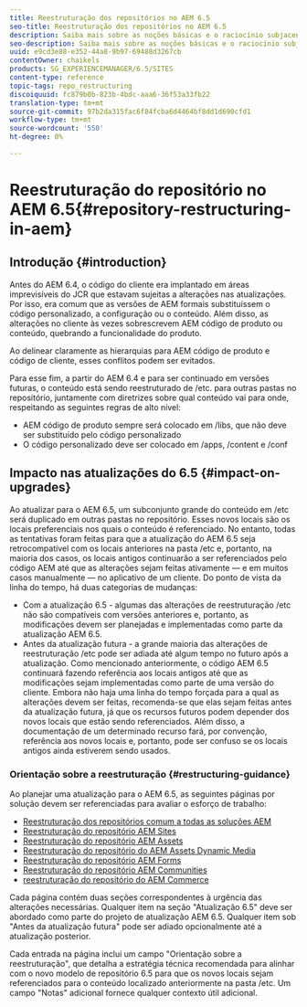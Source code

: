 ```yaml
---
title: Reestruturação dos repositórios no AEM 6.5
seo-title: Reestruturação dos repositórios no AEM 6.5
description: Saiba mais sobre as noções básicas e o raciocínio subjacente à reestruturação do repositório no AEM 6.5
seo-description: Saiba mais sobre as noções básicas e o raciocínio subjacente à reestruturação do repositório no AEM 6.5
uuid: e9cd3e88-e352-44a8-9b97-69488d3267cb
contentOwner: chaikels
products: SG_EXPERIENCEMANAGER/6.5/SITES
content-type: reference
topic-tags: repo_restructuring
discoiquuid: fc879b0b-823b-4bdc-aaa6-36f53a33fb22
translation-type: tm+mt
source-git-commit: 97b2da315fac6f84fcba6d4464bf8dd1d690cfd1
workflow-type: tm+mt
source-wordcount: '550'
ht-degree: 0%

---
```



# Reestruturação do repositório no AEM 6.5{#repository-restructuring-in-aem}

## Introdução {#introduction}

Antes do AEM 6.4, o código do cliente era implantado em áreas imprevisíveis do JCR que estavam sujeitas a alterações nas atualizações. Por isso, era comum que as versões de AEM formais substituíssem o código personalizado, a configuração ou o conteúdo. Além disso, as alterações no cliente às vezes sobrescrevem AEM código de produto ou conteúdo, quebrando a funcionalidade do produto.

Ao delinear claramente as hierarquias para AEM código de produto e código de cliente, esses conflitos podem ser evitados.

Para esse fim, a partir do AEM 6.4 e para ser continuado em versões futuras, o conteúdo está sendo reestruturado de /etc. para outras pastas no repositório, juntamente com diretrizes sobre qual conteúdo vai para onde, respeitando as seguintes regras de alto nível:

* AEM código de produto sempre será colocado em /libs, que não deve ser substituído pelo código personalizado
* O código personalizado deve ser colocado em /apps, /content e /conf

## Impacto nas atualizações do 6.5 {#impact-on-upgrades}

Ao atualizar para o AEM 6.5, um subconjunto grande do conteúdo em /etc será duplicado em outras pastas no repositório. Esses novos locais são os locais preferenciais nos quais o conteúdo é referenciado. No entanto, todas as tentativas foram feitas para que a atualização do AEM 6.5 seja retrocompatível com os locais anteriores na pasta /etc e, portanto, na maioria dos casos, os locais antigos continuarão a ser referenciados pelo código AEM até que as alterações sejam feitas ativamente — e em muitos casos manualmente — no aplicativo de um cliente. Do ponto de vista da linha do tempo, há duas categorias de mudanças:

* Com a atualização 6.5 - algumas das alterações de reestruturação /etc não são compatíveis com versões anteriores e, portanto, as modificações devem ser planejadas e implementadas como parte da atualização AEM 6.5.
* Antes da atualização futura - a grande maioria das alterações de reestruturação /etc pode ser adiada até algum tempo no futuro após a atualização. Como mencionado anteriormente, o código AEM 6.5 continuará fazendo referência aos locais antigos até que as modificações sejam implementadas como parte de uma versão do cliente. Embora não haja uma linha do tempo forçada para a qual as alterações devem ser feitas, recomenda-se que elas sejam feitas antes da atualização futura, já que os recursos futuros podem depender dos novos locais que estão sendo referenciados. Além disso, a documentação de um determinado recurso fará, por convenção, referência aos novos locais e, portanto, pode ser confuso se os locais antigos ainda estiverem sendo usados.

### Orientação sobre a reestruturação {#restructuring-guidance}

Ao planejar uma atualização para o AEM 6.5, as seguintes páginas por solução devem ser referenciadas para avaliar o esforço de trabalho:

* [Reestruturação dos repositórios comum a todas as soluções AEM](/help/sites-deploying/all-repository-restructuring-in-aem-6-5.md)
* [Reestruturação do repositório AEM Sites](/help/sites-deploying/sites-repository-restructuring-in-aem-6-5.md)
* [Reestruturação do repositório AEM Assets](/help/sites-deploying/assets-repository-restructuring-in-aem-6-5.md)
* [Reestruturação do repositório do AEM Assets Dynamic Media](/help/sites-deploying/dynamicmedia-repository-restructuring-in-aem-6-5.md)
* [Reestruturação do repositório AEM Forms](/help/sites-deploying/forms-repository-restructuring-in-aem-6-5.md)
* [Reestruturação do repositório AEM Communities](/help/sites-deploying/communities-repository-restructuring-in-aem-6-5.md)
* [reestruturação do repositório do AEM Commerce](/help/sites-deploying/ecommerce-repository-restructuring-in-aem-6-5.md)

Cada página contém duas seções correspondentes à urgência das alterações necessárias. Qualquer item na seção &quot;Atualização 6.5&quot; deve ser abordado como parte do projeto de atualização AEM 6.5. Qualquer item sob &quot;Antes da atualização futura&quot; pode ser adiado opcionalmente até a atualização posterior.

Cada entrada na página inclui um campo &quot;Orientação sobre a reestruturação&quot;, que detalha a estratégia técnica recomendada para alinhar com o novo modelo de repositório 6.5 para que os novos locais sejam referenciados para o conteúdo localizado anteriormente na pasta /etc. Um campo &quot;Notas&quot; adicional fornece qualquer contexto útil adicional.
